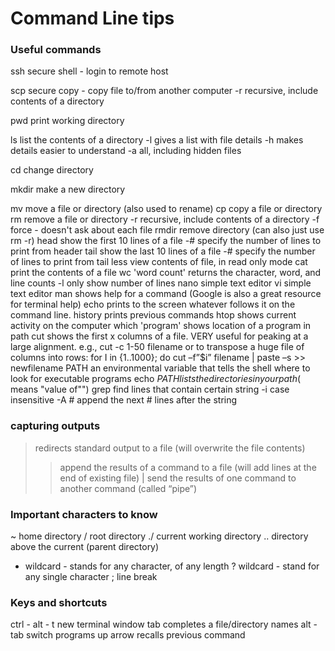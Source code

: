 # Command Line tips

### Useful commands

ssh	secure shell - login to remote host

scp	secure copy - copy file to/from another computer
	-r	recursive, include contents of a directory
	
pwd	print working directory

ls	list the contents of a directory
	-l	gives a list with file details
	-h	makes details easier to understand
	-a	all, including hidden files
	
cd	change directory

mkdir	make a new directory

mv	move a file or directory (also used to rename)
cp	copy a file or directory
rm	remove a file or directory
	-r	recursive, include contents of a directory
	-f	force - doesn't ask about each file
rmdir	remove directory (can also just use rm -r)
head	show the first 10 lines of a file
	-#	specify the number of lines to print from header
tail	show the last 10 lines of a file
	-#	specify the number of lines to print from tail
less	view contents of file, in read only mode
cat	print the contents of a file
wc	'word count' returns the character, word, and line counts
	-l	only show number of lines
nano	simple text editor
vi	simple text editor
man	shows help for a command (Google is also a great resource for terminal help)
echo	prints to the screen whatever follows it on the command line.
history	prints previous commands
htop	shows current activity on the computer
which 'program'	shows location of a program in path
cut	shows the first x columns of a file. VERY useful for peaking at a large alignment.
	e.g., cut -c 1-50 filename
	or to transpose a huge file of columns into rows:
	for I in {1..1000}; do cut –f”$i” filename | paste –s &gt;&gt; newfilename
PATH	an environmental variable that tells the shell where to look for executable programs
echo $PATH	lists the directories in your path ($ means "value of"")
grep	find lines that contain certain string
	-i case insensitive
	-A # append the next # lines after the string

### capturing outputs
>	redirects standard output to a file (will overwrite the file contents)
>>	append the results of a command to a file (will add lines at the end of existing file)
|	send the results of one command to another command (called “pipe”)

### Important characters to know
~	home directory
/	root directory
./	current working directory
..	directory above the current (parent directory)
*	wildcard - stands for any character, of any length
?	wildcard - stand for any single character
;	line break


### Keys and shortcuts
ctrl - alt - t	new terminal window
tab	completes a file/directory names
alt - tab	switch programs
up arrow	recalls previous command
